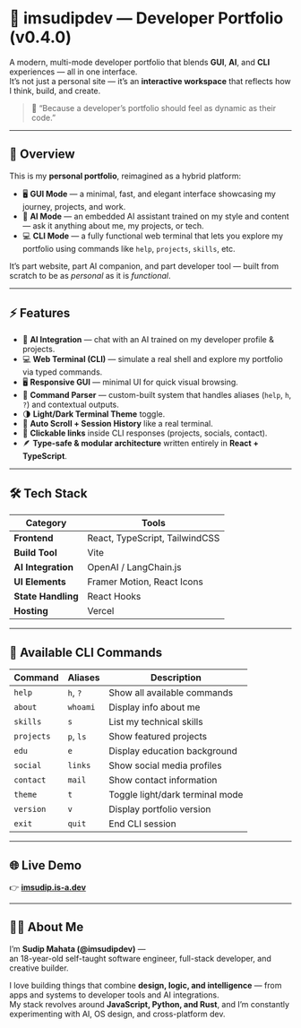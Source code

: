 # 🚀 imsudipdev — Developer Portfolio (v0.4.0)

A modern, multi-mode developer portfolio that blends **GUI**, **AI**, and **CLI** experiences — all in one interface.  
It’s not just a personal site — it’s an **interactive workspace** that reflects how I think, build, and create.

> 🧠 “Because a developer’s portfolio should feel as dynamic as their code.”

---

## 🧩 Overview

This is my **personal portfolio**, reimagined as a hybrid platform:

- 🖥️ **GUI Mode** — a minimal, fast, and elegant interface showcasing my journey, projects, and work.
- 💬 **AI Mode** — an embedded AI assistant trained on my style and content — ask it anything about me, my projects, or tech.
- 💻 **CLI Mode** — a fully functional web terminal that lets you explore my portfolio using commands like `help`, `projects`, `skills`, etc.

It’s part website, part AI companion, and part developer tool — built from scratch to be as _personal_ as it is _functional_.

---

## ⚡ Features

- 🧠 **AI Integration** — chat with an AI trained on my developer profile & projects.
- 💻 **Web Terminal (CLI)** — simulate a real shell and explore my portfolio via typed commands.
- 🖥️ **Responsive GUI** — minimal UI for quick visual browsing.
- 🧩 **Command Parser** — custom-built system that handles aliases (`help`, `h`, `?`) and contextual outputs.
- 🌗 **Light/Dark Terminal Theme** toggle.
- 🧠 **Auto Scroll + Session History** like a real terminal.
- 🔗 **Clickable links** inside CLI responses (projects, socials, contact).
- 🪶 **Type-safe & modular architecture** written entirely in **React + TypeScript**.

---

## 🛠️ Tech Stack

| Category           | Tools                          |
| ------------------ | ------------------------------ |
| **Frontend**       | React, TypeScript, TailwindCSS |
| **Build Tool**     | Vite                           |
| **AI Integration** | OpenAI / LangChain.js          |
| **UI Elements**    | Framer Motion, React Icons     |
| **State Handling** | React Hooks                    |
| **Hosting**        | Vercel                         |

---

## 🧠 Available CLI Commands

| Command    | Aliases   | Description                     |
| ---------- | --------- | ------------------------------- |
| `help`     | `h`, `?`  | Show all available commands     |
| `about`    | `whoami`  | Display info about me           |
| `skills`   | `s`       | List my technical skills        |
| `projects` | `p`, `ls` | Show featured projects          |
| `edu`      | `e`       | Display education background    |
| `social`   | `links`   | Show social media profiles      |
| `contact`  | `mail`    | Show contact information        |
| `theme`    | `t`       | Toggle light/dark terminal mode |
| `version`  | `v`       | Display portfolio version       |
| `exit`     | `quit`    | End CLI session                 |

---

## 🌐 Live Demo

👉 **[imsudip.is-a.dev](https://imsudip.is-a.dev)**

---

## 🧑‍💻 About Me

I’m **Sudip Mahata (@imsudipdev)** —  
an 18-year-old self-taught software engineer, full-stack developer, and creative builder.

I love building things that combine **design, logic, and intelligence** — from apps and systems to developer tools and AI integrations.  
My stack revolves around **JavaScript, Python, and Rust**, and I’m constantly experimenting with AI, OS design, and cross-platform dev.

